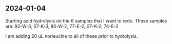 ## 2024-01-04
Starting acid hydrolysis on the 6 samples that I want to redo.
These samples are: 92-W-3, 07-K-3, 80-W-2, 77-E-2, 07-K-2, 74-E-2

I am adding 20 uL norleucine to all of these prior to hydrolysis. 
